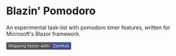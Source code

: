# Blazin' Pomodoro

An experimental task-list with pomodoro timer features, written for Microsoft's Blazor framework.


[<img src="data:image/svg+xml;base64,PHN2ZyB4bWxucz0iaHR0cDovL3d3dy53My5vcmcvMjAwMC9zdmciIHdpZHRoPSIxNzQiIGhlaWdo
dD0iMjAiPjxsaW5lYXJHcmFkaWVudCBpZD0iYiIgeDI9IjAiIHkyPSIxMDAlIj48c3RvcCBvZmZz
ZXQ9IjAiIHN0b3AtY29sb3I9IiNiYmIiIHN0b3Atb3BhY2l0eT0iLjEiLz48c3RvcCBvZmZzZXQ9
IjEiIHN0b3Atb3BhY2l0eT0iLjEiLz48L2xpbmVhckdyYWRpZW50PjxtYXNrIGlkPSJhIj48cmVj
dCB3aWR0aD0iMTc0IiBoZWlnaHQ9IjIwIiByeD0iMyIgZmlsbD0iI2ZmZiIvPjwvbWFzaz48ZyBt
YXNrPSJ1cmwoI2EpIj48cGF0aCBmaWxsPSIjNTU1IiBkPSJNMCAwaDEyMXYyMEgweiIvPjxwYXRo
IGZpbGw9IiMzRjREOUMiIGQ9Ik0xMjEgMGg1M3YyMGgtNTN6Ii8+PHBhdGggZmlsbD0idXJsKCNi
KSIgZD0iTTAgMGgxNzR2MjBIMHoiLz48L2c+PGcgZmlsbD0iI2ZmZiIgdGV4dC1hbmNob3I9Im1p
ZGRsZSIgZm9udC1mYW1pbHk9IkRlamFWdSBTYW5zLFZlcmRhbmEsR2VuZXZhLHNhbnMtc2VyaWYi
IGZvbnQtc2l6ZT0iMTEiPjx0ZXh0IHg9IjYwLjUiIHk9IjE1IiBmaWxsPSIjMDEwMTAxIiBmaWxs
LW9wYWNpdHk9Ii4zIj5TaGlwcGluZyBmYXN0ZXIgd2l0aDwvdGV4dD48dGV4dCB4PSI2MC41IiB5
PSIxNCI+U2hpcHBpbmcgZmFzdGVyIHdpdGg8L3RleHQ+PHRleHQgeD0iMTQ2LjUiIHk9IjE1IiBm
aWxsPSIjMDEwMTAxIiBmaWxsLW9wYWNpdHk9Ii4zIj5aZW5IdWI8L3RleHQ+PHRleHQgeD0iMTQ2
LjUiIHk9IjE0Ij5aZW5IdWI8L3RleHQ+PC9nPjwvc3ZnPg==" />](https://zenhub.com)


